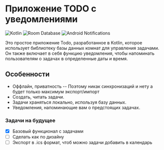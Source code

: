 
# Приложение TODO с уведомлениями

![Kotlin](https://img.shields.io/badge/Kotlin-orange)
![Room Database](https://img.shields.io/badge/Room%20Database-blue)
![Android Notifications](https://img.shields.io/badge/Notifications-Yes-green)

Это простое приложение Todo, разработанное в Kotlin, которое использует библиотеку базы данных комнат для управления задачами. Он также включает в себя функцию уведомления, чтобы напоминать пользователям о задачах в определенные даты и время.

## Особенности

- Оффлайн, приватность
-- Поэтому никак синхронизаций и нету а будет только максимум экспорт/импорт
- Создать, читать задачи.
- Задачи храняться локально, используя базу данных.
- Уведомления, напоминающие вам о предстоящих задачах.

### Задачи на будущее

- [x] Базовый функционал с задачами
- [ ] Сделать как по дизайну
- [ ] Экспорт в .ics формат, чтоб можно задачи добавить в календарь 